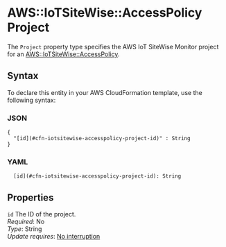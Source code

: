 # AWS::IoTSiteWise::AccessPolicy Project<a name="aws-properties-iotsitewise-accesspolicy-project"></a>

The `Project` property type specifies the AWS IoT SiteWise Monitor project for an [AWS::IoTSiteWise::AccessPolicy](https://docs.aws.amazon.com/AWSCloudFormation/latest/UserGuide/aws-resource-iotsitewise-accesspolicy.html)\.

## Syntax<a name="aws-properties-iotsitewise-accesspolicy-project-syntax"></a>

To declare this entity in your AWS CloudFormation template, use the following syntax:

### JSON<a name="aws-properties-iotsitewise-accesspolicy-project-syntax.json"></a>

```
{
  "[id](#cfn-iotsitewise-accesspolicy-project-id)" : String
}
```

### YAML<a name="aws-properties-iotsitewise-accesspolicy-project-syntax.yaml"></a>

```
  [id](#cfn-iotsitewise-accesspolicy-project-id): String
```

## Properties<a name="aws-properties-iotsitewise-accesspolicy-project-properties"></a>

`id` <a name="cfn-iotsitewise-accesspolicy-project-id"></a>
The ID of the project\.  
_Required_: No  
_Type_: String  
_Update requires_: [No interruption](https://docs.aws.amazon.com/AWSCloudFormation/latest/UserGuide/using-cfn-updating-stacks-update-behaviors.html#update-no-interrupt)
